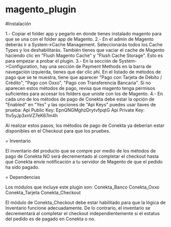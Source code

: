 magento_plugin
==============

#Instalación

1.- Copiar el folder app y pegarlo en donde tienes instalado magento para que se una con el folder app de Magento.
2.- En el admin de Magento deberás ir a System->Cache Management. Seleccionarás todos los Cache Types y los deshabilitarás. También tienes que vaciar el cache de Magento haciendo clic en "Flush Magento Cache" y "Flush Cache Storage". Esto es para empezar a probar el plugin.
3.- En la sección de System->Configuration, hay una sección de Payment Methods en la barra de navegación izquierda, tienes que dar clic ahí. En el listado de métodos de pago que se te muestra, tiene que aparecer "Pago con Tarjeta de Débito / Crédito", "Pago con Oxxo", "Pago con Transferencia Bancaria". Si no aparecen estos métodos de pago, revisa que magento tenga permisos suficientes para accesar los folders que uniste con los de Magento.
4.- En cada uno de los métodos de pago de Conekta debe estar la opción de "Enabled" en "Yes" y las opciones de "Api Keys" puedes usar llaves de prueba:
  Api Public Key: EpnQNGMghzDrytvfpqtG
  Api Private Key: 1tv5yJp3xnVZ7eK67m4h

Al realizar estos pasos, los métodos de pago de Conekta ya deberían estar disponibles en el Checkout para que los pruebes.

= Inventario

El inventario del producto que se compre por medio de los métodos de pago de Conekta NO será decrementado al completar el checkout hasta que Conekta envíe notificación a tu servidor de Magento de que el pedido ha sido pagado.

= Dependencias

Los módulos que incluye este plugin son:
  Conekta_Banco
  Conekta_Oxxo
  Conekta_Tarjeta
  Conekta_Checkout
  
El módulo de Conekta_Checkout debe estar habilitado para que la lógica de Inventario funcione adecuadamente. De lo contrario, el inventario se decrementará al completar el checkout independientemente si el estatus del pedido es de pagado en Conekta o no.
